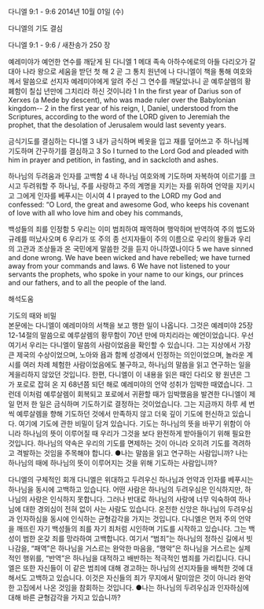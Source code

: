 다니엘 9:1 - 9:6 
2014년 10월 01일 (수)

다니엘의 기도 결심



다니엘 9:1 - 9:6 / 새찬송가 250 장


예레미야가 예언한 연수를 깨닫게 된 다니엘
1 메대 족속 아하수에로의 아들 다리오가 갈대아 나라 왕으로 세움을 받던 첫 해 2 곧 그 통치 원년에 나 다니엘이 책을 통해 여호와께서 말씀으로 선지자 예레미야에게 알려 주신 그 연수를 깨달았나니 곧 예루살렘의 황폐함이 칠십 년만에 그치리라 하신 것이니라
1 In the first year of Darius son of Xerxes (a Mede by descent), who was made ruler over the Babylonian kingdom--  2 in the first year of his reign, I, Daniel, understood from the Scriptures, according to the word of the LORD given to Jeremiah the prophet, that the desolation of Jerusalem would last seventy years. 

금식기도를 결심하는 다니엘
3 내가 금식하며 베옷을 입고 재를 덮어쓰고 주 하나님께 기도하며 간구하기를 결심하고
3 So I turned to the Lord God and pleaded with him in prayer and petition, in fasting, and in sackcloth and ashes. 

하나님의 두려움과 인자를 고백함
4 내 하나님 여호와께 기도하며 자복하여 이르기를 크시고 두려워할 주 하나님, 주를 사랑하고 주의 계명을 지키는 자를 위하여 언약을 지키시고 그에게 인자를 베푸시는 이시여
4 I prayed to the LORD my God and confessed: “O Lord, the great and awesome God, who keeps his covenant of love with all who love him and obey his commands,   

백성들의 죄를 인정함
5 우리는 이미 범죄하여 패역하며 행악하며 반역하여 주의 법도와 규례를 떠났사오며 6 우리가 또 주의 종 선지자들이 주의 이름으로 우리의 왕들과 우리의 고관과 조상들과 온 국민에게 말씀한 것을 듣지 아니하였나이다
5 we have sinned and done wrong. We have been wicked and have rebelled; we have turned away from your commands and laws. 6 We have not listened to your servants the prophets, who spoke in your name to our kings, our princes and our fathers, and to all the people of the land.

해석도움





기도의 때와 비밀  
본문에는 다니엘이 예레미야의 서책을 보고 행한 일이 나옵니다. 그것은 예레미야 25장 12-14절의 말씀으로 예루살렘의 황무함이 70년 만에 마치리라는 예언이었습니다. 우선 여기서 우리는 다니엘이 말씀의 사람이었음을 확인할 수 있습니다. 그는 지상에서 가장 큰 제국의 수상이었으며, 노아와 욥과 함께 성경에서 인정하는 의인이었으며, 놀라운 계시를 여러 차례 체험한 사람이었음에도 불구하고, 하나님의 말씀을 읽고 연구하는 일을 게을리하지 않았던 것입니다. 한편, 다니엘이 이 내용을 읽은 때인 다리오 왕 원년은 그가 포로로 잡혀 온 지 68년쯤 되던 해로 예레미야의 언약 성취가 임박한 때였습니다. 그런데 이처럼 예루살렘이 회복되고 포로에서 귀환할 때가 임박했음을 발견한 다니엘이 제일 먼저 한 일은 금식하며 기도하기로 결정하는 것이었습니다. 그는 지금까지 하루 세 번씩 예루살렘을 향해 기도하던 것에서 만족하지 않고 더욱 깊이 기도에 헌신하고 있습니다. 여기에 기도에 관한 비밀이 담겨 있습니다. 기도는 하나님의 뜻을 바꾸기 위함이 아니라 하나님의 뜻이 이루어질 때 우리가 그것을 보다 완전하게 받아들이기 위해 필요한 것입니다. 하나님의 약속은 우리의 기도를 면제하는 것이 아니라 오히려 기도를 격려하고 격발하는 것임을 주목해야 합니다.
●나는 말씀을 읽고 연구하는 사람입니까? 나는 하나님의 때에 하나님의 뜻이 이루어지는 것을 위해 기도하는 사람입니까? 

다니엘의 구체적인 회개 
다니엘은 위대하고 두려우신 하나님과 언약과 인자를 베푸시는 하나님을 동시에 고백하고 있습니다. 어떤 사람은 하나님의 두려우심은 인식하지만, 하나님의 사랑은 인식하지 못합니다. 그러나 반대로 하나님의 사랑에 너무 익숙하여 하나님에 대한 경외심이 전혀 없이 사는 사람도 있습니다. 온전한 신앙은 하나님의 두려우심과 인자하심을 동시에 인식하는 균형감각을 가지는 것입니다. 다니엘은 먼저 주의 언약을 깨뜨린 자기 백성들의 죄를 자기 죄처럼 시인하며 기도를 시작하고 있습니다. 그는 백성이 범한 온갖 죄를 망라하여 고백합니다. 여기서 “범죄”는 하나님의 정하신 길에서 빗나감을, “패역”은 하나님을 거스르는 완악한 마음을, “행악”은 하나님을 거스르는 실제적인 행위를, “반역”은 하나님을 대적하고 배반하는 적극적인 범죄를 가리킵니다. 다니엘은 또한 자신들이 이 같은 범죄에 대해 경고하는 하나님의 선지자들을 배척한 것에 대해서도 고백하고 있습니다. 이것은 자신들의 죄가 무지에서 말미암은 것이 아니라 완악한 고집에서 나온 것임을 참회하는 것입니다. 
●나는 하나님의 두려우심과 인자하심에 대해 바른 균형감각을 가지고 있습니까?